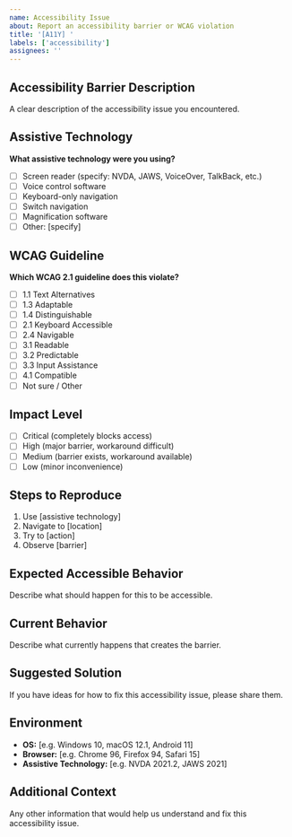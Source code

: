 ```yaml
---
name: Accessibility Issue
about: Report an accessibility barrier or WCAG violation
title: '[A11Y] '
labels: ['accessibility']
assignees: ''
---
```


## Accessibility Barrier Description
A clear description of the accessibility issue you encountered.

## Assistive Technology
**What assistive technology were you using?**
- [ ] Screen reader (specify: NVDA, JAWS, VoiceOver, TalkBack, etc.)
- [ ] Voice control software
- [ ] Keyboard-only navigation
- [ ] Switch navigation
- [ ] Magnification software
- [ ] Other: [specify]

## WCAG Guideline
**Which WCAG 2.1 guideline does this violate?**
- [ ] 1.1 Text Alternatives
- [ ] 1.3 Adaptable
- [ ] 1.4 Distinguishable
- [ ] 2.1 Keyboard Accessible
- [ ] 2.4 Navigable
- [ ] 3.1 Readable
- [ ] 3.2 Predictable
- [ ] 3.3 Input Assistance
- [ ] 4.1 Compatible
- [ ] Not sure / Other

## Impact Level
- [ ] Critical (completely blocks access)
- [ ] High (major barrier, workaround difficult)
- [ ] Medium (barrier exists, workaround available)
- [ ] Low (minor inconvenience)

## Steps to Reproduce
1. Use [assistive technology]
2. Navigate to [location]
3. Try to [action]
4. Observe [barrier]

## Expected Accessible Behavior
Describe what should happen for this to be accessible.

## Current Behavior
Describe what currently happens that creates the barrier.

## Suggested Solution
If you have ideas for how to fix this accessibility issue, please share them.

## Environment
- **OS:** [e.g. Windows 10, macOS 12.1, Android 11]
- **Browser:** [e.g. Chrome 96, Firefox 94, Safari 15]
- **Assistive Technology:** [e.g. NVDA 2021.2, JAWS 2021]

## Additional Context
Any other information that would help us understand and fix this accessibility issue.